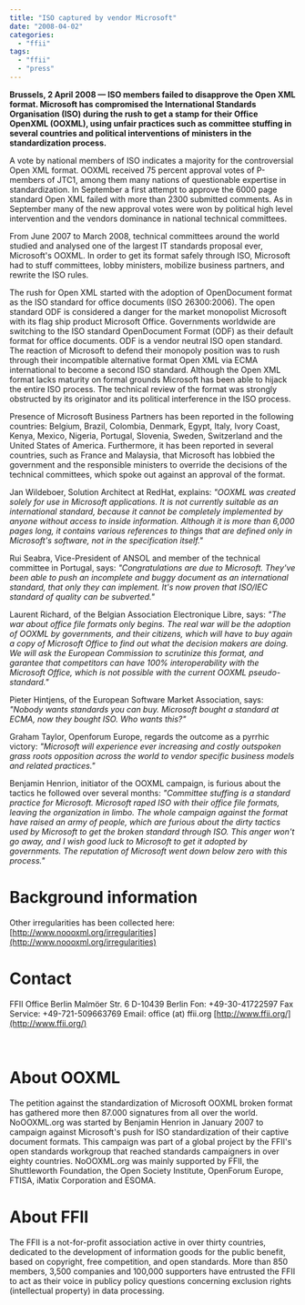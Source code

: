 ```yaml
---
title: "ISO captured by vendor Microsoft"
date: "2008-04-02"
categories: 
  - "ffii"
tags: 
  - "ffii"
  - "press"
---
```


**Brussels, 2 April 2008 — ISO members failed to disapprove the Open XML format. Microsoft has compromised the International Standards Organisation (ISO) during the rush to get a stamp for their Office OpenXML (OOXML), using unfair practices such as committee stuffing in several countries and political interventions of ministers in the standardization process.**

A vote by national members of ISO indicates a majority for the controversial Open XML format. OOXML received 75 percent approval votes of P-members of JTC1, among them many nations of questionable expertise in standardization. In September a first attempt to approve the 6000 page standard Open XML failed with more than 2300 submitted comments. As in September many of the new approval votes were won by political high level intervention and the vendors dominance in national technical committees.

From June 2007 to March 2008, technical committees around the world studied and analysed one of the largest IT standards proposal ever, Microsoft's OOXML. In order to get its format safely through ISO, Microsoft had to stuff committees, lobby ministers, mobilize business partners, and rewrite the ISO rules.

The rush for Open XML started with the adoption of OpenDocument format as the ISO standard for office documents (ISO 26300:2006). The open standard ODF is considered a danger for the market monopolist Microsoft with its flag ship product Microsoft Office. Governments worldwide are switching to the ISO standard OpenDocument Format (ODF) as their default format for office documents. ODF is a vendor neutral ISO open standard. The reaction of Microsoft to defend their monopoly position was to rush through their incompatible alternative format Open XML via ECMA international to become a second ISO standard. Although the Open XML format lacks maturity on formal grounds Microsoft has been able to hijack the entire ISO process. The technical review of the format was strongly obstructed by its originator and its political interference in the ISO process.

Presence of Microsoft Business Partners has been reported in the following countries: Belgium, Brazil, Colombia, Denmark, Egypt, Italy, Ivory Coast, Kenya, Mexico, Nigeria, Portugal, Slovenia, Sweden, Switzerland and the United States of America. Furthermore, it has been reported in several countries, such as France and Malaysia, that Microsoft has lobbied the government and the responsible ministers to override the decisions of the technical committees, which spoke out against an approval of the format.

Jan Wildeboer, Solution Architect at RedHat, explains: _"OOXML was created solely for use in Microsoft applications. It is not currently suitable as an international standard, because it cannot be completely implemented by anyone without access to inside information. Although it is more than 6,000 pages long, it contains various references to things that are defined only in Microsoft's software, not in the specification itself."_

Rui Seabra, Vice-President of ANSOL and member of the technical committee in Portugal, says: _"Congratulations are due to Microsoft. They've been able to push an incomplete and buggy document as an international standard, that only they can implement. It's now proven that ISO/IEC standard of quality can be subverted."_

Laurent Richard, of the Belgian Association Electronique Libre, says: _"The war about office file formats only begins. The real war will be the adoption of OOXML by governments, and their citizens, which will have to buy again a copy of Microsoft Office to find out what the decision makers are doing. We will ask the European Commission to scrutinize this format, and garantee that competitors can have 100% interoperability with the Microsoft Office, which is not possible with the current OOXML pseudo-standard."_

Pieter Hintjens, of the European Software Market Association, says: _"Nobody wants standards you can buy. Microsoft bought a standard at ECMA, now they bought ISO. Who wants this?"_

Graham Taylor, Openforum Europe, regards the outcome as a pyrrhic victory: _"Microsoft will experience ever increasing and costly outspoken grass roots opposition across the world to vendor specific business models and related practices."_

Benjamin Henrion, initiator of the <NO>OOXML campaign, is furious about the tactics he followed over several months: _"Committee stuffing is a standard practice for Microsoft. Microsoft raped ISO with their office file formats, leaving the organization in limbo. The whole campaign against the format have raised an army of people, which are furious about the dirty tactics used by Microsoft to get the broken standard through ISO. This anger won't go away, and I wish good luck to Microsoft to get it adopted by governments. The reputation of Microsoft went down below zero with this process."_

# Background information

Other irregularities has been collected here: [http://www.noooxml.org/irregularities](http://www.noooxml.org/irregularities)

# Contact

FFII Office Berlin Malmöer Str. 6 D-10439 Berlin Fon: +49-30-41722597 Fax Service: +49-721-509663769 Email: office (at) ffii.org [http://www.ffii.org/](http://www.ffii.org/)

 

# About <NO>OOXML

The petition against the standardization of Microsoft OOXML broken format has gathered more then 87.000 signatures from all over the world. NoOOXML.org was started by Benjamin Henrion in January 2007 to campaign against Microsoft's push for ISO standardization of their captive document formats. This campaign was part of a global project by the FFII's open standards workgroup that reached standards campaigners in over eighty countries. NoOOXML.org was mainly supported by FFII, the Shuttleworth Foundation, the Open Society Institute, OpenForum Europe, FTISA, iMatix Corporation and ESOMA.

# About FFII

The FFII is a not-for-profit association active in over thirty countries, dedicated to the development of information goods for the public benefit, based on copyright, free competition, and open standards. More than 850 members, 3,500 companies and 100,000 supporters have entrusted the FFII to act as their voice in publicy policy questions concerning exclusion rights (intellectual property) in data processing.
